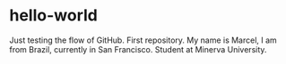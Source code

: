 # hello-world
Just testing the flow of GitHub. First repository.
My name is Marcel, I am from Brazil, currently in San Francisco. Student at Minerva University.

